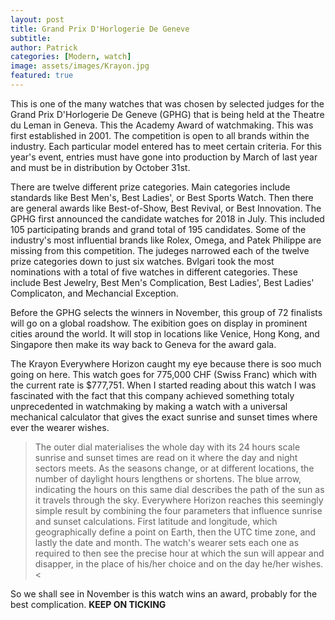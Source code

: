 ```yaml
---
layout: post
title: Grand Prix D'Horlogerie De Geneve
subtitle:
author: Patrick
categories: [Modern, watch]
image: assets/images/Krayon.jpg
featured: true
---
```


This is one of the many watches that was chosen by selected judges for the Grand Prix D'Horlogerie De Geneve (GPHG) that is being held at the Theatre du Leman in Geneva. This the Academy Award of watchmaking. This was first established in 2001. The competition is open to all brands within the industry. Each particular model entered has to meet certain criteria. For this year's event, entries must have gone into production by March of last year and must be in distribution by October 31st. 

There are twelve different prize categories. Main categories include standards like Best Men's, Best Ladies', or Best Sports Watch. Then there are general awards like Best-of-Show, Best Revival, or Best Innovation. The GPHG first announced the candidate watches for 2018 in July. This included 105 participating brands and grand total of 195 candidates. Some of the industry's most influential brands like Rolex, Omega, and Patek Philippe are missing from this competition. The judeges narrowed each of the twelve prize categories down to just six watches. Bvlgari took the most nominations with a total of five watches in different categories. These include Best Jewelry, Best Men's Complication, Best Ladies', Best Ladies' Complicaton, and Mechancial Exception. 

Before the GPHG selects the winners in November, this group of 72 finalists will go on a global roadshow. The exibition goes on display in prominent cities around the world. It will stop in locations like Venice, Hong Kong, and Singapore then make its way back to Geneva for the award gala. 

The Krayon Everywhere Horizon caught my eye because there is soo much going on here. This watch goes for 775,000 CHF (Swiss Franc) which with the current rate is $777,751. When I started reading about this watch I was fascinated with the fact that this company achieved something totaly unprecedented in watchmaking by making a watch with a universal mechanical calculator that gives the exact sunrise and sunset times where ever the wearer wishes.

 > The outer dial materialises the whole day with its 24 hours scale sunrise and sunset times are read on it where the day and night sectors meets. As the seasons change, or at different locations, the number of daylight hours lengthens or shortens. The blue arrow, indicating the hours on this same dial describes the path of the sun as it travels through the sky. Everywhere Horizon reaches this seemingly simple result by combining the four parameters that influence sunrise and sunset calculations. First latitude and longitude, which geographically define a point on Earth, then the UTC time zone, and lastly the date and month. The watch's wearer sets each one as required to then see the precise hour at which the sun will appear and disapper, in the place of his/her choice and on the day he/her wishes.<
 
So we shall see in November is this watch wins an award, probably for the best complication. **KEEP ON TICKING**

